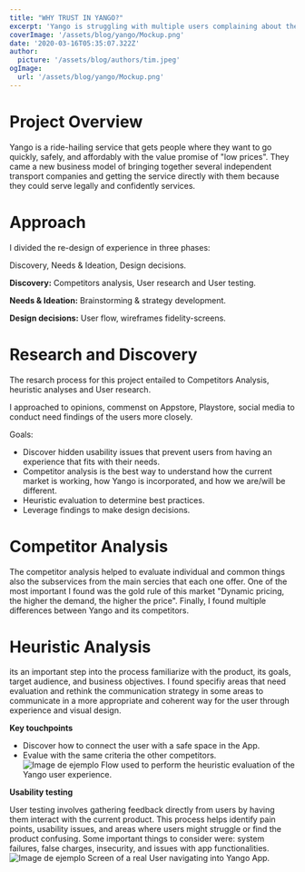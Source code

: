 ```yaml
---
title: "WHY TRUST IN YANGO?"
excerpt: 'Yango is struggling with multiple users complaining about the performance of the Yango App. This case study will focus on analyzing what is going on with the app.'
coverImage: '/assets/blog/yango/Mockup.png'
date: '2020-03-16T05:35:07.322Z'
author:
  picture: '/assets/blog/authors/tim.jpeg'
ogImage:
  url: '/assets/blog/yango/Mockup.png'
---
```


# **Project Overview**

Yango is a ride-hailing service that gets people where they want to go quickly, safely, and affordably with the value promise of "low prices". They came a new business model of bringing together several independent transport companies and getting the service directly with them because they could serve legally and confidently services.

# **Approach**

I divided the re-design of experience in three phases:

Discovery, Needs & Ideation, Design decisions. 

**Discovery:** Competitors analysis, User research and User testing.

**Needs & Ideation:** Brainstorming & strategy development.

**Design decisions:** User flow, wireframes fidelity-screens.

# **Research and Discovery**

The resarch process for this project entailed to Competitors Analysis, heuristic analyses and User research.

I approached to opinions, commenst on Appstore, Playstore, social media to conduct need findings of the users more closely.

Goals:

- ⁠Discover hidden usability issues that prevent users from having an experience that fits with their needs. 
- ⁠Competitor analysis is the best way to understand how the current market is working, how Yango is incorporated, and how we are/will be different.
- ⁠Heuristic evaluation to determine best practices.
- ⁠Leverage findings to make design decisions.

# **Competitor Analysis**

The competitor analysis helped to evaluate individual and common things also the subservices from the main sercies that each one offer. One of the most important I found was the gold rule of this market "Dynamic pricing, the higher the demand, the higher the price". Finally, I found multiple differences between Yango and its competitors.

# **Heuristic Analysis**

its an important step into the process familiarize with the product, its goals, target audience, and business objectives. I found specifiy areas that need evaluation and rethink the communication strategy in some areas to communicate in a more appropriate and coherent way for the user through experience and visual design. 

**Key touchpoints**

- ⁠Discover how to connect the user with a safe space in the App.
- ⁠Evalue with the same criteria the other competitors.
&ensp;
&ensp;
![Image de ejemplo](/assets/blog/yango/map.png)
Flow used to perform the heuristic evaluation of the Yango user experience.
&ensp;
&ensp;

**Usability testing**

User testing involves gathering feedback directly from users by having them interact with the current product. This process helps identify pain points, usability issues, and areas where users might struggle or find the product confusing. Some important things to consider were: system failures, false charges, insecurity, and issues with app functionalities.
&ensp;
&ensp;
![Image de ejemplo](/assets/blog/yango/testing.png)
Screen of a real User navigating into Yango App.
&ensp;
&ensp;
